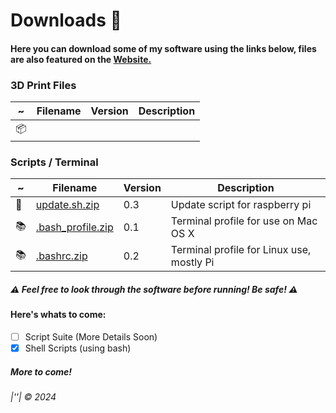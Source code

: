 # Downloads :open_file_folder:
#### Here you can download some of my software using the links below, files are also featured on the [Website\.](https://www.phantominc.net/downloads.html)


### 3D Print Files
~ | Filename | Version | Description
---------------|---------------|---------------|---------------
:package: |||

### Scripts / Terminal
 ~ | Filename | Version | Description
---------------|---------------|---------------|---------------
:scroll: | [update\.sh\.zip](https://jeremysmai.github.io/phantominc/downloads/scripts/update.sh.zip) | 0.3 | Update script for raspberry pi
:books: | [\.bash_profile\.zip](https://jeremysmai.github.io/phantominc/downloads/bash_profile.zip) | 0.1 | Terminal profile for use on Mac OS X
:books: | [\.bashrc\.zip](https://jeremysmai.github.io/phantominc/downloads/bashrc.zip) | 0.2 | Terminal profile for Linux use, mostly Pi

##### :warning: Feel free to look through the software before running! Be safe! :warning:

#### Here's whats to come:
- [ ] Script Suite (More Details Soon)
- [x] Shell Scripts (using bash)

##### More to come!

###### |''| &copy; 2024
